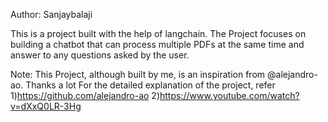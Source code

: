 Author: Sanjaybalaji 

This is a project built with the help of langchain. The Project focuses on building a chatbot that can process multiple PDFs at the same time
and answer to any questions asked by the user.

Note: This Project, although built by me, is an inspiration from @alejandro-ao. Thanks a lot
For the detailed explanation of the project, refer
1)https://github.com/alejandro-ao
2)https://www.youtube.com/watch?v=dXxQ0LR-3Hg
